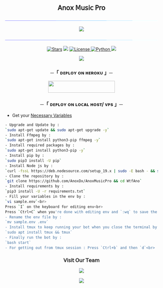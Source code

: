 <h2 align="center">
    𝖠𝗇𝗈𝗑 𝖬𝗎𝗌𝗂𝖼 𝖯𝗋𝗈
</h2>

[<img src="https://github.com/AnoxDx/AnoxMusicPro/blob/master/strings/hr.gif"/>](https://github.com/AnoxDx)

<p align="center">
  <img src="https://graph.org/file/0baa533826faa9500b4f2.jpg">
</p>

[<img src="https://github.com/AnoxDx/AnoxMusicPro/blob/master/strings/hr.gif"/>](https://github.com/AnoxDx)

<p align="center">
<a href="https://github.com/AnoxDx/AnoxMusicPro/stargazers"><img src="https://img.shields.io/github/stars/AnoxDx/AnoXMusicPro?color=black&logo=github&logoColor=white&style=for-the-badge" alt="Stars" /></a>
<a href="https://github.com/AnoxDx/AnoxMusicPro/network/members"> <img src="https://img.shields.io/github/forks/AnoxDx/AnoXMusicPro?color=black&logo=github&logoColor=white&style=for-the-badge" /></a>
<a href="https://github.com/AnonymousX1025/AnonXMusic/blob/master/LICENSE"> <img src="https://img.shields.io/badge/License-MIT-blueviolet?style=for-the-badge" alt="License" /> </a>
<a href="https://www.python.org/"> <img src="https://img.shields.io/badge/Written%20in-Python-orange?style=for-the-badge&logo=python" alt="Python" /> </a>
<a href="https://github.com/AnoxDx/AnoxMusicPro/commits/AnoxDx"> <img src="https://img.shields.io/github/last-commit/AnoxDx/AnoXMusicPro?color=blue&logo=github&logoColor=black&style=for-the-badge" /></a>
</p>

<p align="center">
  <img src="https://graph.org/file/e229515960b9c1c3e90f7.jpg">
</p>

<h3 align="center">
    ─「 ᴅᴇᴩʟᴏʏ ᴏɴ ʜᴇʀᴏᴋᴜ 」─
</h3>

<p align="center"><a href="https://dashboard.heroku.com/new?template=https://github.com/AnoxDx/AnoxMusicPro"> <img src="https://img.shields.io/badge/Deploy%20On%20Heroku-black?style=for-the-badge&logo=heroku" width="220" height="38.45"/></a></p>

<h3 align="center">
    ─「 ᴅᴇᴩʟᴏʏ ᴏɴ ʟᴏᴄᴀʟ ʜᴏsᴛ/ ᴠᴘs 」─
</h3>

- Get your [Necessary Variables](https://github.com/AnoxDx/AnoxMusicPro/blob/master/sample.env)
```sh
- Upgrade and Update by :
`sudo apt-get update && sudo apt-get upgrade -y`
- Install Ffmpeg by :
`sudo apt-get install python3-pip ffmpeg -y`
- Install required packages by :
`sudo apt-get install python3-pip -y`
- Install pip by :
`sudo pip3 install -U pip`
- Install Node js by :
`curl -fssL https://deb.nodesource.com/setup_19.x | sudo -E bash - && sudo apt-get install nodejs -y && npm i -g npm`
- Clone the repository by :
`git clone https://github.com/AnoxDx/AnoxMusicPro && cd WtfAno`
- Install requirements by :
`pip3 install -U -r requirements.txt`
- Fill your variables in the env by :
`vi sample.env`<br>
Press `I` on the keyboard for editing env<br>
Press `Ctrl+C` when you're done with editing env and `:wq` to save the env<br>
- Rename the env file by :
`mv sample.env .env`
- Install tmux to keep running your bot when you close the terminal by :
`sudo apt install tmux && tmux`
- Finally run the bot by :
`bash start`
- For getting out from tmux session : Press `Ctrl+b` and then `d`<br>
```

<h3 align="center">
    𝖵𝗂𝗌𝗂𝗍 𝖮𝗎𝗋 𝖳𝖾𝖺𝗆
</h3>

<p align="center">
<a href="https://telegram.me/OurTopics"><img src="https://img.shields.io/badge/-Support%20Group-blue.svg?style=for-the-badge&logo=Telegram"></a>
</p>

<p align="center">
<a href="https://telegram.me/BotsDom"><img src="https://img.shields.io/badge/-Support%20Channel-blue.svg?style=for-the-badge&logo=Telegram"></a>
</p>
